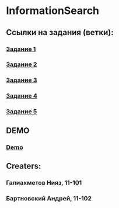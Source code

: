 # InformationSearch

## Ссылки на задания (ветки):
### [Задание 1](https://github.com/eto-uje-istoria/InformationSearch/tree/task_1)  
### [Задание 2](https://github.com/eto-uje-istoria/InformationSearch/tree/task_2)
### [Задание 3](https://github.com/eto-uje-istoria/InformationSearch/tree/task_3)
### [Задание 4](https://github.com/eto-uje-istoria/InformationSearch/tree/task_4)
### [Задание 5](https://github.com/eto-uje-istoria/InformationSearch/tree/task_5)


## DEMO
### [Demo](https://github.com/eto-uje-istoria/InformationSearch/tree/demo)


## Creaters:
### Галиахметов Нияз, 11-101
### Бартновский Андрей, 11-102
